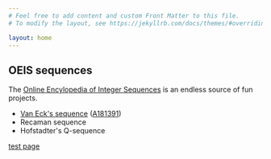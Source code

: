 ```yaml
---
# Feel free to add content and custom Front Matter to this file.
# To modify the layout, see https://jekyllrb.com/docs/themes/#overriding-theme-defaults

layout: home
---
```


## OEIS sequences
The [Online Encylopedia of Integer Sequences](http://oeis.org) is an endless source of fun projects.

- [Van Eck's sequence](vaneck/vaneck.html) ([A181391](http://oeis.org/A181391))
- Recaman sequence
- Hofstadter's Q-sequence

[test page](test.html)
